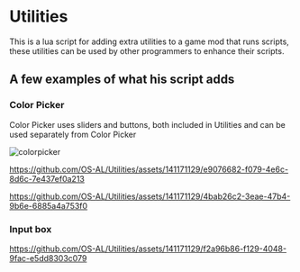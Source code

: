 # Utilities
This is a lua script for adding extra utilities to a game mod that runs scripts, these utilities can be used by other programmers to enhance their scripts.

## A few examples of what his script adds

### Color Picker
Color Picker uses sliders and buttons, both included in Utilities and can be used separately from Color Picker

![colorpicker](https://github.com/OS-AL/Utilities/assets/141171129/e95e8ed1-419d-449c-9ac2-6215e1885139)

https://github.com/OS-AL/Utilities/assets/141171129/e9076682-f079-4e6c-8d6c-7e437ef0a213

https://github.com/OS-AL/Utilities/assets/141171129/4bab26c2-3eae-47b4-9b6e-6885a4a753f0

### Input box

https://github.com/OS-AL/Utilities/assets/141171129/f2a96b86-f129-4048-9fac-e5dd8303c079

